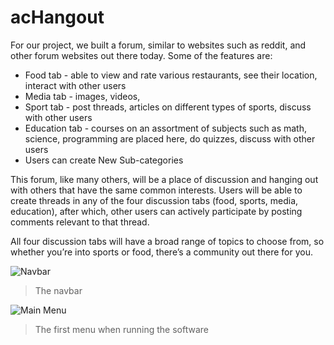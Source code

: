 # acHangout
For our project, we built a forum, similar to websites such as reddit, and other forum websites out there today. Some of the features are:
* Food tab - able to view and rate various restaurants, see their location, interact with other users
* Media tab - images, videos, 
* Sport tab - post threads, articles on different types of sports, discuss with other users
* Education tab - courses on an assortment of subjects such as math, science, programming are placed here, do quizzes, discuss with other users
* Users can create New Sub-categories  

This forum, like many others, will be a place of discussion and hanging out with others that have the same common interests. Users will be able to create threads in any of the four discussion tabs (food, sports, media, education), after which, other users can actively participate by posting comments relevant to that thread. 

All four discussion tabs will have a broad range of topics to choose from, so whether you’re into sports or food, there’s a community out there for you. 

![Navbar](https://raw.githubusercontent.com/mai00015/acHangout/master/acHangout/database/1.png)  
>The navbar

![Main Menu](https://raw.githubusercontent.com/mai00015/acHangout/master/acHangout/database/2.png)  
>The first menu when running the software 


